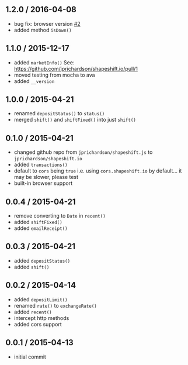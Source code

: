 1.2.0 / 2016-04-08
------------------
- bug fix: browser version [#2][#2]
- added method `isDown()`

1.1.0 / 2015-12-17
------------------
- added `marketInfo()` See: https://github.com/jprichardson/shapeshift.io/pull/1
- moved testing from mocha to ava
- added `__version`

1.0.0 / 2015-04-21
------------------
- renamed `depositStatus()` to `status()`
- merged `shift()` and `shiftFixed()` into just `shift()`

0.1.0 / 2015-04-21
------------------
- changed github repo from `jprichardson/shapeshift.js` to `jprichardson/shapeshift.io`
- added `transactions()`
- default to `cors` being `true` i.e. using `cors.shapeshift.io` by default... it may be slower, please test
- built-in browser support

0.0.4 / 2015-04-21
------------------
- remove converting to `Date` in `recent()`
- added `shiftFixed()`
- added `emailReceipt()`

0.0.3 / 2015-04-21
------------------
- added `depositStatus()`
- added `shift()`

0.0.2 / 2015-04-14
------------------
- added `depositLimit()`
- renamed `rate()` to `exchangeRate()`
- added `recent()`
- intercept http methods
- added cors support

0.0.1 / 2015-04-13
------------------
- initial commit

<!--- promise support; removing dependencies for browser [enhancement] -->
[#3]: https://github.com/ExodusMovement/shapeshift.io/pull/3
<!--- Shift doesn't work -->
[#2]: https://github.com/ExodusMovement/shapeshift.io/issues/2
<!--- add func marketInfo -->
[#1]: https://github.com/ExodusMovement/shapeshift.io/pull/1
